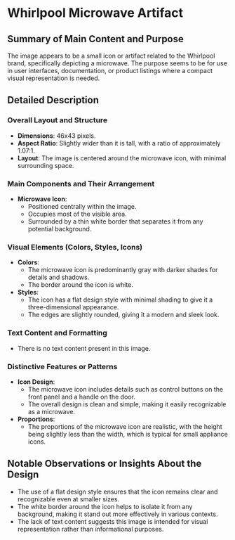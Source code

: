 # Whirlpool Microwave Artifact

## Summary of Main Content and Purpose
The image appears to be a small icon or artifact related to the Whirlpool brand, specifically depicting a microwave. The purpose seems to be for use in user interfaces, documentation, or product listings where a compact visual representation is needed.

## Detailed Description

### Overall Layout and Structure
- **Dimensions**: 46x43 pixels.
- **Aspect Ratio**: Slightly wider than it is tall, with a ratio of approximately 1.07:1.
- **Layout**: The image is centered around the microwave icon, with minimal surrounding space.

### Main Components and Their Arrangement
- **Microwave Icon**:
  - Positioned centrally within the image.
  - Occupies most of the visible area.
  - Surrounded by a thin white border that separates it from any potential background.

### Visual Elements (Colors, Styles, Icons)
- **Colors**:
  - The microwave icon is predominantly gray with darker shades for details and shadows.
  - The border around the icon is white.
- **Styles**:
  - The icon has a flat design style with minimal shading to give it a three-dimensional appearance.
  - The edges are slightly rounded, giving it a modern and sleek look.

### Text Content and Formatting
- There is no text content present in this image.

### Distinctive Features or Patterns
- **Icon Design**:
  - The microwave icon includes details such as control buttons on the front panel and a handle on the door.
  - The overall design is clean and simple, making it easily recognizable as a microwave.
- **Proportions**:
  - The proportions of the microwave icon are realistic, with the height being slightly less than the width, which is typical for small appliance icons.

## Notable Observations or Insights About the Design
- The use of a flat design style ensures that the icon remains clear and recognizable even at smaller sizes.
- The white border around the icon helps to isolate it from any background, making it stand out more effectively in various contexts.
- The lack of text content suggests this image is intended for visual representation rather than informational purposes.